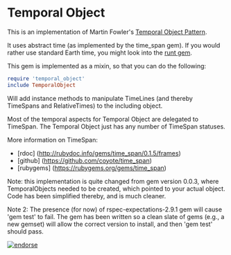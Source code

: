 Temporal Object
===============

This is an implementation of Martin Fowler's [Temporal Object Pattern](http://martinfowler.com/eaaDev/TemporalObject.html).

It uses abstract time (as implemented by the time_span gem).  If you would rather use standard Earth time, you might look into the [runt gem](http://runt.rubyforge.org/).

This gem is implemented as a mixin, so that you can do the following:

```ruby
require 'temporal_object'
include TemporalObject
```

Will add instance methods to manipulate TimeLines (and thereby TimeSpans and RelativeTimes) to the including object.


Most of the temporal aspects for Temporal Object are delegated to TimeSpan.  The Temporal Object just has any number of
TimeSpan statuses.

 More information on TimeSpan:

* [rdoc] (http://rubydoc.info/gems/time_span/0.1.5/frames)
* [github] (https://github.com/coyote/time_span)
* [rubygems] (https://rubygems.org/gems/time_span)


Note: this implementation is quite changed from gem version 0.0.3, where TemporalObjects needed to be created, which pointed to your actual object.  Code has been simplified thereby, and is much cleaner.

Note 2: The presence (for now) of rspec-expectations-2.9.1 gem will cause 'gem test' to fail.  The gem has been written so a clean slate of gems (e.g., a new gemset) will allow the correct version to install, and then 'gem test' should pass.

[![endorse](http://api.coderwall.com/coyote/endorsecount.png)](http://coderwall.com/coyote)
